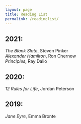 ```yaml
---
layout: page
title: Reading List
permalink: /readinglist/
---
```


## 2021:
*The Blank Slate*, Steven Pinker  
*Alexander Hamilton*, Ron Chernow  
*Principles*, Ray Dalio   

## 2020:
*12 Rules for Life*, Jordan Peterson  

## 2019:
*Jane Eyre*, Emma Bronte  




